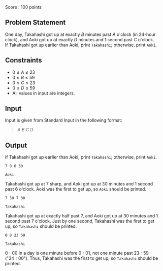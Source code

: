 Score : $100$ points

## Problem Statement

One day, Takahashi got up at exactly $B$ minutes past $A$ o'clock (in $24$-hour clock), and Aoki got up at exactly $D$ minutes and $1$ second past $C$ o'clock.<br>
If Takahashi got up earlier than Aoki, print `Takahashi`; otherwise, print `Aoki`.

## Constraints

- $0 \leq A \leq 23$
- $0 \leq B \leq 59$
- $0 \leq C \leq 23$
- $0 \leq D \leq 59$
- All values in input are integers.

## Input

Input is given from Standard Input in the following format:

> $A$ $B$ $C$ $D$

## Output

If Takahashi got up earlier than Aoki, print `Takahashi`; otherwise, print `Aoki`.

```input1
7 0 6 30
```

```output1
Aoki
```

Takahashi got up at $7$ sharp, and Aoki got up at $30$ minutes and $1$ second past $6$ o'clock.
Aoki was the first to get up, so `Aoki` should be printed.

```input2
7 30 7 30
```

```output2
Takahashi
```

Takahashi got up at exactly half past $7$, and Aoki got up at $30$ minutes and $1$ second past $7$ o'clock.
Just by one second, Takahashi was the first to get up, so `Takahashi` should be printed.

```input3
0 0 23 59
```

```output3
Takahashi
```

$0:00$ in a day is one minute before $0:01$, not one minute past $23:59$ ("$24:00$").
Thus, Takahashi was the first to get up, so `Takahashi` should be printed.